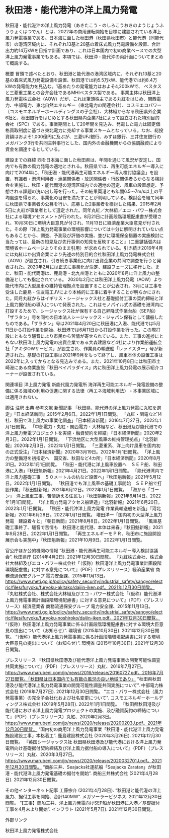 # 秋田港・能代港沖の洋上風力発電

秋田港・能代港沖の洋上風力発電（あきたこう・のしろこうおきのようじょうふうりょくはつでん）とは、2022年の商用運転開始を目標に建設されている洋上風力発電事業である。日本海に面した秋田港（秋田県秋田市）と能代港（同能代市）の港湾区域内に、それぞれ13基と20基の着床式風力発電設備を設置、合計出力約14万kWを目指す計画であり、これは日本国内で初の商業ベースでの大型洋上風力発電事業でもある。本項では、秋田沖・能代沖の両計画についてまとめて概説する。

概要
冒頭で述べたとおり、秋田港と能代港の港湾区域内に、それぞれ13基と20基の着床式風力発電設備を設置、秋田港では約5.5万kW、能代港では約8.4万kWの発電能力を見込む。1基あたりの発電能力はおよそ4,200kWで、 ベスタスと三菱重工業との合弁会社であるMHIベスタス製である。
事業主体は秋田洋上風力発電株式会社（AOW）だが、これは筆頭株主である丸紅をはじめ、関西電力、中部電力、東北自然エネルギー（東北電力の関連会社）、コスモエコパワー（コスモエネルギーホールディングスの子会社）、大林組からなる秋田県外企業6社と、秋田銀行をはじめとする秋田県内企業7社によって設立された特別目的会社（SPC）である。事業期間として20年間を見込み、発電した電力は固定価格買取制度に基づき東北電力に売却する事業スキームとなっている。なお、総投資額はおよそ1,000億円に及ぶが、三菱UFJ銀行、みずほ銀行、三井住友銀行のメガバンク3行を共同主幹事行とした、国内外の金融機関からの協調融資により資金を調達するとしている。

建設までの経緯
西を日本海に面した秋田県は、年間を通じて風況が安定し、国内でも有数の風力発電の適地とされる。秋田県では、再生可能エネルギー導入に向けて2014年に、「秋田港・能代港再生可能エネルギー導入検討協議会」を設置、有識者・港湾利用者・漁業関係者・放送関係者・行政関係者らからなる検討会を実施し、秋田・能代両港の港湾区域内での適地の選定、風車の設置想定、予想される課題の洗い出し等を行った。その結果両港とも年間6.5～7m/s以上の平均風速を得られ、事業化の目安を満たすことが判明している。検討会を経て同年に秋田県で事業者の公募を行い、応募した2事業者を検討した結果、2015年2月5日に丸紅が事業者として選定された。同年丸紅／大林組／エコ・パワー株式会社による環境アセスメントが行われた。8月21日に計画段階環境配慮書が受理され、10月30日に環境大臣意見が付され、11月13日に経済産業大臣意見が付された。その際『洋上風力発電事業の環境影響については十分に解明されていない点もあることから、調査、予測及び評価の実施、並びに環境保全措置の実施検討に当たっては、最新の知見及び先行事例の知見を反映すること』（二重鍵括弧内は環境省ホームページよりそのまま引用）が求められている。引き続き2016年4月には丸紅ほか出資企業により先述の特別目的会社秋田洋上風力発電株式会社（AOW）が設立され、引き続き事業化に向け出資企業の共同で調査を行うと発表された。2020年2月には正式に事業化が決定、建設フェーズに移行した。また、秋田・能代両港は、鹿島港・北九州港とともに2020年8月に洋上風力の整備港としても指定されている。
2020年2月には秋田洋上風力発電（AOW）より能代市内に大型風車の維持管理拠点を設置することが公表され、3月には工事を受注した鹿島・住友電工JVにより本格的に工事に着手することが明らかにされた。同月丸紅からはイギリス・シージャックス社と基礎据付工事の契約締結と洋上風力据付船の導入について発表された。これはモノパイル式の基礎を港湾内に打設するためで、シージャックス社が保有する自己昇降式作業台船（SEP船）「ザラタン」号を同社の日本法人シージャックス・ジャパン保有として傭船したものである。「ザラタン」号は2021年4月20日に秋田港に入港、能代港では5月11日から打設作業を開始、秋田港では6月11日から打設作業を行った。この際打設にともなう騒音により市民から苦情が寄せられている。また、工事の進捗にともない秋田洋上風力発電の出資企業である大森建設など4社により作業船運航会社「アキタOWサービス」が設立され、作業員の輸送船「レッドスター」号が新造された。基礎の打設工事は2021年9月をもって終了し、風車本体の設置工事は2022年に入ってからとなる見込みである。また、2021年10月8日には秋田市土崎港にある商業施設「秋田ベイパラダイス」内に秋田洋上風力発電の展示紹介コーナーが設置されている。

関連項目
洋上風力発電
新能代風力発電所
海洋再生可能エネルギー発電設備の整備に係る海域の利用の促進に関する法律（再エネ海域利用法） - 本事業区域には適用されない。

脚注
注釈
出典
参考文献
新聞記事
「秋田県、能代港の洋上風力発電に丸紅を選定」『日本経済新聞』2015年2月6日。2022年1月1日閲覧。
「丸紅・関電など14社、秋田で洋上風力の事業化調査」『日本経済新聞』2016年7月27日。2022年1月1日閲覧。
「中部電力・丸紅・関西電力・大林組など、秋田港及び能代港での洋上風力発電プロジェクトを実施・融資契約を締結」『日本経済新聞』2020年2月3日。2022年1月1日閲覧。
「下浜地区に大型風車の維持管理拠点」『北羽新報』2020年2月3日。2022年1月1日閲覧。
「三菱重系、洋上向け風車を国内初の正式受注」『日本経済新聞』2020年3月19日。2022年1月1日閲覧。
「洋上風力の整備港を初指定へ　国交省、秋田など4カ所」『日本経済新聞』2020年8月31日。2022年1月1日閲覧。
「秋田・能代港に洋上風車設置へ　ＳＥＰ船、秋田港に入港」『秋田魁新報』2021年4月21日。2022年1月1日閲覧。
「能代港湾内で洋上風力基礎工事　５０メートルの杭など設置へ」『秋田魁新報』2021年5月12日。2022年1月1日閲覧。
「秋田港でも洋上風車の基礎工事開始　ＳＥＰ船で打設作業」『秋田魁新報』2021年6月12日。2022年1月1日閲覧。
「海から「ゴーン」　洋上風車工事、苦情訴える住民も」『秋田魁新報』2021年6月14日。2022年1月1日閲覧。
「洋上風力発電アクセス船建造」『北羽新報』2021年6月20日。2022年1月1日閲覧。
「秋田・能代沖洋上風力発電 作業員輸送船を新造」『河北新報』2021年6月28日。2022年1月1日閲覧。
増田洋一「国内初の大型洋上風力発電　建設着々と」『朝日新聞』2021年8月8日。2022年1月1日閲覧。
「風車基礎工事終了、騒音で苦情も　秋田港と能代港、本体は来春」『秋田魁新報』2021年9月28日。2022年1月1日閲覧。
「再生エネルギーをＰＲ、秋田市に施設開設　展示会も実施中」『秋田魁新報』2021年10月9日。2022年1月1日閲覧。

官公庁ほか公的機関の情報
“秋田港・能代港再生可能エネルギー導入検討協議会”.   秋田県庁 (2014年4月2日). 2021年12月30日閲覧。
『丸紅株式会社、株式会社大林組及びエコ・パワー株式会社「（仮称）秋田港洋上風力発電事業計画段階環境配慮書」に対する意見について』（PDF）（プレスリリース）経済産業省 商務流通保安グループ 電力安全課、2015年11月13日。https://www.meti.go.jp/policy/safety_security/industrial_safety/sangyo/electric/files/furyoku/furyoku-akitako/daijin-iken.pdf。2021年12月30日閲覧。 
『丸紅株式会社、株式会社大林組及びエコ・パワー株式会社「（仮称）能代港洋上風力発電事業計画段階環境配慮書」に対する意見について』（PDF）（プレスリリース）経済産業省 商務流通保安グループ 電力安全課、2015年11月13日。https://www.meti.go.jp/policy/safety_security/industrial_safety/sangyo/electric/files/furyoku/furyoku-noshiroko/daijin-iken.pdf。2021年12月30日閲覧。 
“（仮称）秋田港洋上風力発電事業に係る計画段階環境配慮書に対する環境大臣意見の提出について（お知らせ）”.   環境省 (2015年10月30日). 2021年12月30日閲覧。
“（仮称）能代港洋上風力発電事業に係る計画段階環境配慮書に対する環境大臣意見の提出について（お知らせ）”.   環境省 (2015年10月30日). 2021年12月30日閲覧。

プレスリリース
『秋田県秋田港及び能代港洋上風力発電事業の開発可能性調査共同実施について』（PDF）（プレスリリース）丸紅、2016年7月27日。https://www.marubeni.com/jp/news/2016/release/20160727.pdf。2016年7月27日閲覧。「秋田県は日本国内でも有数の風況の良い地域であり」 
“秋田県秋田港及び能代港洋上風力発電事業の開発可能性調査共同実施について”.   中部電力株式会社 (2016年7月27日). 2021年12月30日閲覧。
“エコ・パワー株式会社（風力発電事業）の完全子会社化および社名変更について”.   コスモエネルギーホールディングス株式会社 (2019年5月28日). 2022年1月1日閲覧。
『秋田県秋田港及び能代港における洋上風力発電プロジェクトの実施、及び融資契約の締結について』（PDF）（プレスリリース）丸紅、2020年2月3日。https://www.marubeni.com/jp/news/2020/release/20200203J.pdf。2021年12月30日閲覧。 
“国内初の商用洋上風力発電事業「秋田港・能代港洋上風力発電施設建設工事」本格着工”.   鹿島建設株式会社 (2020年3月26日). 2021年12月30日閲覧。
『英国シージャックス社 秋田県秋田港及び能代港における洋上風力発電所向け基礎据付契約締結及び洋上風力据付船の導入について』（PDF）（プレスリリース）丸紅、2020年3月27日。https://www.marubeni.com/jp/news/2020/release/2020032701J.pdf。2021年12月30日閲覧。 
“商船三井、Seajacks社運航船「Seajacks Zaratan」が秋田港・能代港洋上風力発電基礎の据付を開始”.   商船三井株式会社 (2021年4月28日). 2021年12月30日閲覧。

その他インターネット記事
工藤宗介 (2021年4月28日). “秋田港と能代港の洋上風力、据付工事を開始、合計140MW”.   メガソーラービジネス. 2021年12月30日閲覧。
“【工事】商船三井、洋上風力発電向けSEP船が秋田港に入港／基礎据付工事を4月末より開始”.   インフラト (2021年5月7日). 2021年12月30日閲覧。

外部リンク

秋田洋上風力発電株式会社
